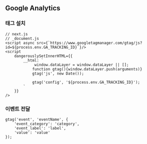 ## Google Analytics

### 태그 설치
    // next.js
    // _document.js
    <script async src={`https://www.googletagmanager.com/gtag/js?id=${process.env.GA_TRACKING_ID}`}/>
    <script
        dangerouslySetInnerHTML={{
            __html: `
                 window.dataLayer = window.dataLayer || [];
                function gtag(){window.dataLayer.push(arguments)}
                gtag('js', new Date());

                gtag('config', '${process.env.GA_TRACKING_ID}');
            `
        }}
    />
### 이벤트 전달
    gtag('event', 'eventName', {
        'event_category': 'category',
        'event_label': 'label',
        'value': 'value'
    });